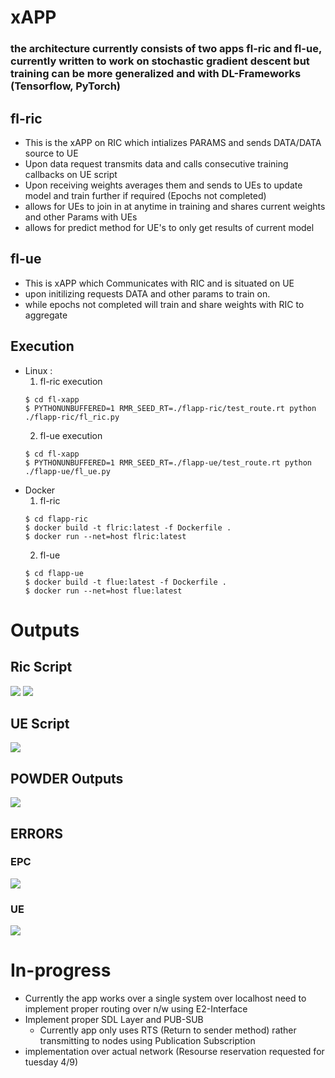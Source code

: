 # xAPP

### the architecture currently consists of two apps fl-ric and fl-ue, currently written to work on stochastic gradient descent but training can be more generalized and with DL-Frameworks (Tensorflow, PyTorch)

## fl-ric
 - This is the xAPP on RIC which intializes PARAMS and sends DATA/DATA source to UE
 - Upon data request transmits data and calls consecutive training callbacks on UE script
 - Upon receiving weights averages them and sends to UEs to update model and train further if required (Epochs not completed)
 - allows for UEs to join in at anytime in training and shares current weights and other Params with UEs
 - allows for predict method for UE's to only get results of current model


## fl-ue
 - This is xAPP which Communicates with RIC and is situated on UE
 - upon initilizing requests DATA and other params to train on.
 - while epochs not completed will train and share weights with RIC to aggregate

 ## Execution
  - Linux :
    1. fl-ric execution
    ``` 
    $ cd fl-xapp
    $ PYTHONUNBUFFERED=1 RMR_SEED_RT=./flapp-ric/test_route.rt python ./flapp-ric/fl_ric.py 
    ```
    2. fl-ue execution 
    ```
    $ cd fl-xapp
    $ PYTHONUNBUFFERED=1 RMR_SEED_RT=./flapp-ue/test_route.rt python ./flapp-ue/fl_ue.py 
    ```
  - Docker 
    1. fl-ric
    ``` 
    $ cd flapp-ric
    $ docker build -t flric:latest -f Dockerfile .
    $ docker run --net=host flric:latest
    ```
    2. fl-ue
    ``` 
    $ cd flapp-ue
    $ docker build -t flue:latest -f Dockerfile .
    $ docker run --net=host flue:latest
    ```

# Outputs

## Ric Script
<img src = outputs\ricout.png>
<img src = outputs\ricout1.png>

## UE Script
<img src = outputs\UEside.png>

## POWDER Outputs

<img src = outputs\XAPP-Onboard-1.png>

## ERRORS

### EPC
<img src = outputs\EPC-outputs.png>

### UE

<img src = outputs\UE-AttachFail.png>

 # In-progress
  - Currently the app works over a single system over localhost need to implement proper routing over n/w using E2-Interface
  - Implement proper SDL Layer and PUB-SUB
    - Currently app only uses RTS (Return to sender method) rather transmitting to nodes using Publication Subscription
 - implementation over actual network (Resourse reservation requested for tuesday 4/9)
